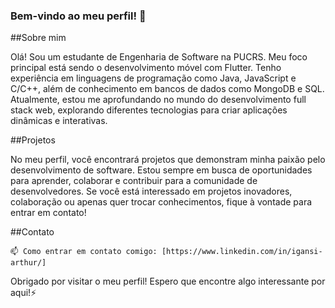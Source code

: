 ### Bem-vindo ao meu perfil! 👋
##Sobre mim

Olá! Sou um estudante de Engenharia de Software na PUCRS. Meu foco principal está sendo o desenvolvimento móvel com Flutter. Tenho experiência em linguagens de programação como Java, JavaScript e C/C++, além de conhecimento em bancos de dados como MongoDB e SQL. Atualmente, estou me aprofundando no mundo do desenvolvimento full stack web, explorando diferentes tecnologias para criar aplicações dinâmicas e interativas.

##Projetos

No meu perfil, você encontrará projetos que demonstram minha paixão pelo desenvolvimento de software. Estou sempre em busca de oportunidades para aprender, colaborar e contribuir para a comunidade de desenvolvedores. Se você está interessado em projetos inovadores, colaboração ou apenas quer trocar conhecimentos, fique à vontade para entrar em contato!

##Contato

    📫 Como entrar em contato comigo: [https://www.linkedin.com/in/igansi-arthur/]

Obrigado por visitar o meu perfil! Espero que encontre algo interessante por aqui!⚡

<!--
**kaitowing/kaitowing** is a ✨ _special_ ✨ repository because its `README.md` (this file) appears on your GitHub profile.

Here are some ideas to get you started:

- 🔭 I’m currently working on ...
- 🌱 I’m currently learning ...
- 👯 I’m looking to collaborate on ...
- 🤔 I’m looking for help with ...
- 💬 Ask me about ...
- 📫 How to reach me: ...
- ⚡ Fun fact: ...
-->
